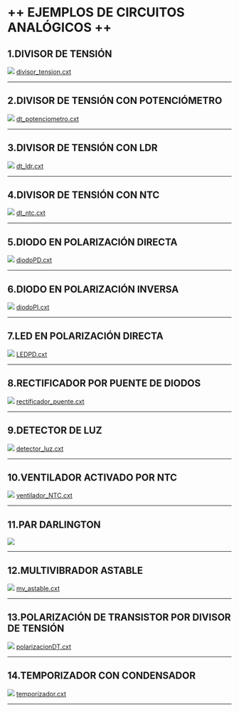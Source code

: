 # ++ EJEMPLOS DE CIRCUITOS ANALÓGICOS ++

## 1.DIVISOR DE TENSIÓN
![](imagenes/divisor_tension.png)
[divisor_tension.cxt](divisor_tension.cxt)

- - -
## 2.DIVISOR DE TENSIÓN CON POTENCIÓMETRO
![](imagenes/dt_potenciometro.png)
[dt_potenciometro.cxt](dt_potenciometro.cxt)


- - -
## 3.DIVISOR DE TENSIÓN CON LDR
![](imagenes/dt_ldr.png)
[dt_ldr.cxt](dt_ldr.cxt)


- - -
## 4.DIVISOR DE TENSIÓN CON NTC
![](imagenes/dt_ntc.png)
[dt_ntc.cxt](dt_ntc.cxt)


- - -
## 5.DIODO EN POLARIZACIÓN DIRECTA
![](imagenes/diodoPD.png)
[diodoPD.cxt](diodoPD.cxt)


- - -
## 6.DIODO EN POLARIZACIÓN INVERSA
![](imagenes/diodoPI.png)
[diodoPI.cxt](diodoPI.cxt)


- - -
## 7.LED EN POLARIZACIÓN DIRECTA
![](imagenes/LEDPD.png)
[LEDPD.cxt](LEDPD.cxt)


- - -
## 8.RECTIFICADOR POR PUENTE DE DIODOS
![](imagenes/rectificador_puente.png)
[rectificador_puente.cxt](rectificador_puente.cxt)


- - -
## 9.DETECTOR DE LUZ
![](imagenes/detector_luz.png)
[detector_luz.cxt](detector_luz.cxt)


- - -
## 10.VENTILADOR ACTIVADO POR NTC
![](imagenes/ventilador_NTC.png)
[ventilador_NTC.cxt](ventilador_NTC.cxt)


- - -
## 11.PAR DARLINGTON
![](imagenes/par_darlington.jpg)


- - -
## 12.MULTIVIBRADOR ASTABLE
![](imagenes/mv_astable.png)
[mv_astable.cxt](mv_astable.cxt)


- - -
## 13.POLARIZACIÓN DE TRANSISTOR POR DIVISOR DE TENSIÓN
![](imagenes/polarizacionDT.png)
[polarizacionDT.cxt](polarizacionDT.cxt)


- - -
## 14.TEMPORIZADOR CON CONDENSADOR
![](imagenes/temporizador.png)
[temporizador.cxt](temporizador.cxt)


- - -
